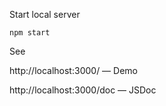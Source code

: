Start local server
```
npm start
```
See

http://localhost:3000/ — Demo

http://localhost:3000/doc — JSDoc
